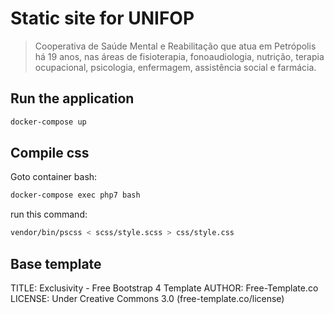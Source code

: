 # Static site for UNIFOP

> Cooperativa de Saúde Mental e Reabilitação que atua em Petrópolis há 19 anos, nas áreas de fisioterapia, fonoaudiologia, nutrição, terapia ocupacional, psicologia, enfermagem, assistência social e farmácia.

## Run the application

```bash
docker-compose up
```

## Compile css

Goto container bash:

```bash
docker-compose exec php7 bash
```

run this command:

```bash
vendor/bin/pscss < scss/style.scss > css/style.css
```

## Base template

TITLE: Exclusivity - Free Bootstrap 4 Template
AUTHOR: Free-Template.co
LICENSE: Under Creative Commons 3.0 (free-template.co/license)
